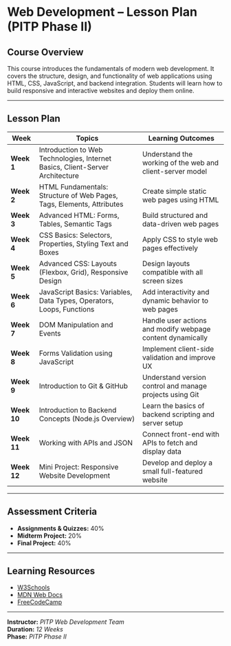 # Web Development – Lesson Plan (PITP Phase II)

## Course Overview
This course introduces the fundamentals of modern web development. It covers the structure, design, and functionality of web applications using HTML, CSS, JavaScript, and backend integration. Students will learn how to build responsive and interactive websites and deploy them online.

---

## Lesson Plan

| **Week** | **Topics** | **Learning Outcomes** |
|-----------|-------------|------------------------|
| **Week 1** | Introduction to Web Technologies, Internet Basics, Client-Server Architecture | Understand the working of the web and client-server model |
| **Week 2** | HTML Fundamentals: Structure of Web Pages, Tags, Elements, Attributes | Create simple static web pages using HTML |
| **Week 3** | Advanced HTML: Forms, Tables, Semantic Tags | Build structured and data-driven web pages |
| **Week 4** | CSS Basics: Selectors, Properties, Styling Text and Boxes | Apply CSS to style web pages effectively |
| **Week 5** | Advanced CSS: Layouts (Flexbox, Grid), Responsive Design | Design layouts compatible with all screen sizes |
| **Week 6** | JavaScript Basics: Variables, Data Types, Operators, Loops, Functions | Add interactivity and dynamic behavior to web pages |
| **Week 7** | DOM Manipulation and Events | Handle user actions and modify webpage content dynamically |
| **Week 8** | Forms Validation using JavaScript | Implement client-side validation and improve UX |
| **Week 9** | Introduction to Git & GitHub | Understand version control and manage projects using Git |
| **Week 10** | Introduction to Backend Concepts (Node.js Overview) | Learn the basics of backend scripting and server setup |
| **Week 11** | Working with APIs and JSON | Connect front-end with APIs to fetch and display data |
| **Week 12** | Mini Project: Responsive Website Development | Develop and deploy a small full-featured website |

---

## Assessment Criteria
- **Assignments & Quizzes:** 40%  
- **Midterm Project:** 20%  
- **Final Project:** 40%

---

## Learning Resources
- [W3Schools](https://www.w3schools.com)  
- [MDN Web Docs](https://developer.mozilla.org/en-US/)  
- [FreeCodeCamp](https://www.freecodecamp.org)  

---

**Instructor:** *PITP Web Development Team*  
**Duration:** *12 Weeks*  
**Phase:** *PITP Phase II*
